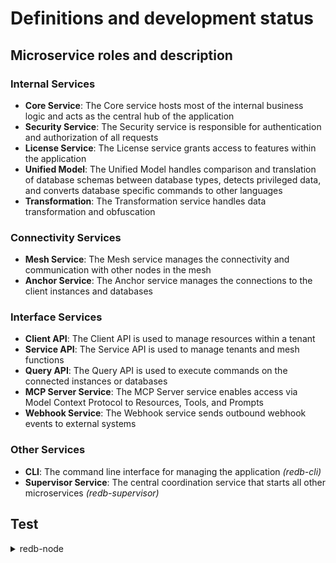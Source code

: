 # Definitions and development status

## Microservice roles and description

### Internal Services
- **Core Service**: The Core service hosts most of the internal business logic and acts as the central hub of the application
- **Security Service**: The Security service is responsible for authentication and authorization of all requests
- **License Service**: The License service grants access to features within the application
- **Unified Model**: The Unified Model handles comparison and translation of database schemas between database types, detects privileged data, and converts database specific commands to other languages
- **Transformation**: The Transformation service handles data transformation and obfuscation

### Connectivity Services
- **Mesh Service**: The Mesh service manages the connectivity and communication with other nodes in the mesh
- **Anchor Service**: The Anchor service manages the connections to the client instances and databases

### Interface Services
- **Client API**: The Client API is used to manage resources within a tenant
- **Service API**: The Service API is used to manage tenants and mesh functions
- **Query API**: The Query API is used to execute commands on the connected instances or databases
- **MCP Server Service**: The MCP Server service enables access via Model Context Protocol to Resources, Tools, and Prompts
- **Webhook Service**: The Webhook service sends outbound webhook events to external systems

### Other Services
- **CLI**: The command line interface for managing the application *(redb-cli)*
- **Supervisor Service**: The central coordination service that starts all other microservices *(redb-supervisor)*

## Test

<details>
  <summary>redb-node</summary>
  <details>
    <summary>localidentity</summary>
  </details>
  <details>
    <summary>mesh</summary>
  </details>
    <details>
    <summary>nodes</summary>
  </details>
    <details>
    <summary>regions</summary>
  </details>
    <details>
    <summary>routes</summary>
  </details>
    <details>
    <summary>transformations</summary>
  </details> 
    <details>
    <summary>tenants</summary>
    </details> 
            <details>
            <summary>workspaces</summary>
            </details>
                <details>
                <summary>environments</summary>
                </details>
                <details>
                <summary>mappings</summary>
                </details>   
                <details>
                    <summary>map</summary>
                </details>   
                    <details>
                <summary>relationships</summary>
                <details>
                <summary>MCP servers</summary>
                    <details>
                    <summary>MCP resources</summary>
                    <details>
                    <summary>MCP tools</summary>
                    <details>
                    <summary>MCP prompts</summary>
                <details>
                <summary>repos</summary>
                    <details>
                    <summary>branches</summary>
                        <details>
                        <summary>commits</summary>
  </details>
  </details>
</details>

## Resource Types

```
redb-node/
├── localidentity (local node identity, a generated unique identifier)
├── mesh (the mesh identity)
├── nodes (mesh nodes that are a part of the mesh)
├── regions (global regions that span across tenants, used for specifying where the nodes are)
├── routes (stores and represents the topology of the mesh, which node should connect to which)
├── transformations/ (default transformation functions for data, e.g. hashing, obfuscation, etc)
└── tenants (tenants are used to logically isolate customers from each other within the same mesh)
    ├── workspaces/ (logical division within the tenant, can be used to isolate departments)
    |   ├── environments/ (application environments, for example dev/prod)
    |   ├── mappings/ (used for how different types of tables map to each other)
    |   |   └── map/ (the representation of how an individual column is mapped)
    |   ├── relationships/ (defines the data replication and migration relationships between tables)
    |   ├── mcp_servers/ (the logical MCP server that defines which node/port hosts the server)
    |   |   ├── mcp_resources/ (used mostly by AI agents to access data)
    |   |   ├── mcp_tools/ (used mainly by AI IDEs to take action, e.g. modify schema)
    |   |   └── mcp_prompts/ (used to store prompt templates)
    |   ├── repos/ (used for storing the schema structure of databases)
    |   |   └── branches/ (each branch can connect to a database and track changes)
    |   |       └── commits/ (each commit represents a specific version of the schema)
    |   └── instances/ (client database instances, used for control access only)
    |       └── databases/ (client logical databases, this is where the actual schemas and data is)
    ├── regions/ (tenant-level regions, used for specifying where the databases etc. are)
    ├── satellites/ (tenant-specific nodes that only host client APIs and/or MCP servers)
    ├── anchors/ (tenant-specific nodes that only connects to instances/databases)
    ├── policies/ (tenant-specific policies used for data governance)
    ├── transformations/ (tenant-specific bring-your-own transformations, connected using gRPC)
    ├── users/ (tenant-specific users)
    ├── api_tolens/ (tenant-specific API tokens used for prgrammatic access)
    ├── groups/ (groups for ogranizing users)
    ├── persmissions/ (granular access persmissions)
    └── roles/ (groups of persmissions)
```


## CLI Endpoint Status

The following tables show the implementation status of CLI commands across different resource types. The status indicators are:
- ✅ **Implemented** - Command is fully functional
- ⚠️ **In Progress** - Command is partially implemented or needs work
- ⛔️ **Not Implemented** - Command is not yet implemented

### Authentication Commands

| Status | Command | Arguments | Description |
|--------|---------|-----------|-------------|
| ✅ | `auth login` | | Authenticate the user with the reDB node |
| ✅ | `auth logout` | | Logs out the user |
| ✅ | `auth profile` | | Show the profile of the user logged in |
| ✅ | `auth status` | | Show login status |
| ✅ | `change password` | | Change user password |

### Session Commands

| Status | Command | Arguments | Description |
|--------|---------|-----------|-------------|
| ✅ | `auth sessions` | | List sessions for the current user |
| ✅ | `auth logout-session` | `<session_id>` | Logs out a session |
| ✅ | `auth logout-all` | | Logs out all sessions |
| ✅ | `auth update-session` | `<session_id> <new_name>` | Rename a session |

### Mesh Commands (Service)

| Status | Command | Arguments | Description |
|--------|---------|-----------|-------------|
| ⚠️ | `seed mesh` | | Seeds a new mesh |
| ⚠️ | `join mesh` | | Joins the node to an existing mesh (as node, satellite, or anchor) |
| ⚠️ | `leave mesh` | | The connected node leaves the mesh |
| ⚠️ | `show mesh` | | Show details of the mesh |
| ⚠️ | `modify mesh` | | Modify the details of the mesh |
| ⚠️ | `list nodes` | | List all nodes in the mesh |
| ⚠️ | `show node` | `<node>` | Show details of the node |
| ⚠️ | `modify node` | `<node>` | Modify the details of the node |
| ⚠️ | `evict node` | `<node>` | Remove a node from the node |
| ⚠️ | `show topology` | | Show the topology of the mesh |
| ⚠️ | `add route` | | Connect a new route between nodes |
| ⚠️ | `modify route` | `<route>` | Modify details of an existing route |
| ⚠️ | `delete route` | `<route>` | Disconnect a route between nodes |
| ⚠️ | `list satellites` | | List all satellites in the mesh |
| ⚠️ | `show satellite` | `<satellite>` | Show details of a satellite |
| ⚠️ | `modify satellite` | `<satellite>` | Modify details of a satellite |
| ⚠️ | `evict satellite` | `<satellite>` | Remove a satellite from the mesh |
| ⚠️ | `list anchors` | | List all anchors in the mesh |
| ⚠️ | `show anchor` | `<anchor>` | Show details of an anchor |
| ⚠️ | `modify anchor` | `<anchor>` | Modify details of an anchor |
| ⚠️ | `evict anchor` | `<anchor>` | Remove an anchor from the mesh |
| ⚠️ | `add global-region` | | Add a new global region |
| ⚠️ | `modify global-region` | `<global-region>` | Modify the details of a global region |
| ⚠️ | `delete global-region` | `<global-region>` | Delete a global region |

### Tenant Commands (Service)

| Status | Command | Arguments | Description |
|--------|---------|-----------|-------------|
| ✅ | `list tenants` | | List all tenants |
| ✅ | `show tenant` | `<tenant>` | Show details of a tenant |
| ✅ | `add tenant` | | Create a new tenant |
| ✅ | `modify tenant` | `<tenant>` | Modify details of a tenant |
| ✅ | `delete tenant` | `<tenant>` | Delete a tenant |

### User Commands

| Status | Command | Arguments | Description |
|--------|---------|-----------|-------------|
| ✅ | `list users` | | List all users |
| ✅ | `show user` | `<user>` | Show details of a user |
| ✅ | `add user` | | Add a new user |
| ✅ | `modify user` | `<user>` | Modify details of a user |
| ✅ | `delete user` | `<user>` | Delete a user |

### Workspace Commands

| Status | Command | Arguments | Description |
|--------|---------|-----------|-------------|
| ✅ | `list workspaces` | | List all tenant workspaces |
| ✅ | `show workspace` | `<workspace>` | Show details of a workspace |
| ✅ | `add workspace` | | Add a new workspace |
| ✅ | `modify workspace` | `<workspace>` | Modify the details of a workspace |
| ✅ | `delete workspace` | `<workspace>` | Delete a workspace |

### Region Commands

| Status | Command | Arguments | Description |
|--------|---------|-----------|-------------|
| ✅ | `list regions` | | List all regions |
| ✅ | `show region` | `<region>` | Show details of a region |
| ✅ | `add region` | | Create a new region |
| ✅ | `modify region` | `<region>` | Modify the details of a region |
| ✅ | `delete region` | `<region>` | Delete a region |

### Environment Commands

| Status | Command | Arguments | Description |
|--------|---------|-----------|-------------|
| ✅ | `list environments` | | List all environments |
| ✅ | `show environment` | `<environment>` | Show details of an environment |
| ✅ | `add environment` | | Create a new environment |
| ✅ | `modify environment` | `<environment>` | Modify the details of an environment |
| ✅ | `delete environment` | `<environment>` | Delete an environment |

### Instance Commands

| Status | Command | Arguments | Description |
|--------|---------|-----------|-------------|
| ✅ | `list instances` | | List all connected instances |
| ✅ | `show instance` | `<instance>` | Show details of a connected instance |
| ✅ | `connect instance` | | Connect to a new (existing) instance - but not any specific database in the instance |
| ✅ | `modify instance` | `<instance>` | Modify the connection details of a connected instance |
| ✅ | `reconnect instance` | `<instance>` | Reconnect a disconnected instance |
| ✅ | `disconnect instance` | `<instance>` | Disconnect an instance (no data, schema, or databases are destroyed) |

### Database Commands

| Status | Command | Arguments | Description |
|--------|---------|-----------|-------------|
| ⚠️ | `list databases` | | List all connected databases |
| ⚠️ | `show database` | `<database>` | Show details of a connected database |
| ⚠️ | `connect database` | | Connect to a new (existing) database |
| ⚠️ | `modify database` | `<database>` | Modify the connection details of a connected database |
| ⚠️ | `disconnect database` | `<database>` | Disconnect a database (no data, schema, or database is destroyed) |
| ⚠️ | `wipe database` | `<database>` | Delete all data and schema from the database (results in an empty database) |
| ⚠️ | `add database` | | Create a new database through a connected instance |
| ⚠️ | `drop database` | `<database>` | Drop the database (the database will not exist after this operation) |

### Repository Commands

| Status | Command | Arguments | Description |
|--------|---------|-----------|-------------|
| ⚠️ | `list repos` | | List all existing repositories |
| ⚠️ | `show repo` | `<repo>` | Show details of a repository |
| ⚠️ | `add repo` | | Create a new repository |
| ⚠️ | `modify repo` | `<repo>` | Modify details of a repository |
| ⚠️ | `delete repo` | `<repo>` | Delete a repository (does not delete data from the database) |
| ⚠️ | `clone repo` | `<repo>` | Create a clone of an existing repository |
| ⚠️ | `show branch` | `<repo>/<branch>` | Show the details of a branch |
| ⚠️ | `modify branch` | `<repo>/<branch>` | Modify the details of a branch |
| ⚠️ | `attach branch` | `<repo>/<branch>` | Attach a branch to a connected database |
| ⚠️ | `detach branch` | `<repo>/<branch>` | Detach a branch from an attached database |
| ⚠️ | `show commit` | `<repo>/<branch>/<commit>` | Show the details of a commit (schema structure) |
| ⚠️ | `branch commit` | `<repo>/<branch>/<commit>` | Branch a commit into a new branch |
| ⚠️ | `merge commit` | `<repo>/<branch>/<commit>` | Merge a commit to the parent branch |
| ⚠️ | `deploy commit` | `<repo>/<branch>/<commit>` | Deploy the commit to the database attached to the branch |

### Mapping Commands

| Status | Command | Arguments | Description |
|--------|---------|-----------|-------------|
| ⚠️ | `list mappings` | | List all existing mappings |
| ⚠️ | `show mapping` | `<mapping>` | Show details of a mapping |
| ⚠️ | `add mapping` | | Create a new mapping |
| ⚠️ | `modify mapping` | `<mapping>` | Modify the details of a mapping |
| ⚠️ | `delete mapping` | `<mapping>` | Delete a mapping |
| ⚠️ | `add map` | `<mapping>` | Add a new object relationship in an existing mapping |
| ⚠️ | `modify map` | `<mapping>/<map>` | Modify an existing object relationship |
| ⚠️ | `delete map` | `<mapping>/<map>` | Delete an object relationship |

### Relationship Commands

| Status | Command | Arguments | Description |
|--------|---------|-----------|-------------|
| ⚠️ | `list relationships` | | List all existing relationships |
| ⚠️ | `show relationship` | `<relationship>` | Show the details of a relationship |
| ⚠️ | `add relationship` | | Create a new relationship |
| ⚠️ | `modify relationship` | `<relationship>` | Modify the details of a relationship |
| ⚠️ | `delete relationship` | `<relationship>` | Delete a relationship |

### Transformation Commands

| Status | Command | Arguments | Description |
|--------|---------|-----------|-------------|
| ⚠️ | `list transformations` | | List all transformations |
| ⚠️ | `show transformation` | `<transformation>` | Show details of a transformation |
| ⚠️ | `add transformation` | | Add a new transformation |
| ⚠️ | `modify transformation` | `<transformation>` | Modify a transformation |
| ⚠️ | `delete transformation` | `<transformation>` | Delete a transformation |

### Policy Commands

| Status | Command | Arguments | Description |
|--------|---------|-----------|-------------|
| ⚠️ | `list policies` | | List all policies |
| ⚠️ | `show policy` | `<policy>` | Show details of a policy |
| ⚠️ | `add policy` | | Add a new policy |
| ⚠️ | `modify policy` | `<policy>` | Modify a policy |
| ⚠️ | `delete policy` | `<policy>` | Delete a policy |

### Model Context Protocol Server Commands

| Status | Command | Arguments | Description |
|--------|---------|-----------|-------------|
| ⚠️ | `list mcp-servers` | | List all MCP servers |
| ⚠️ | `show mcp-server` | `<mcp-server>` | Show details of an MCP server |
| ⚠️ | `add mcp-server` | | Add a new MCP server |
| ⚠️ | `modify mcp-server` | `<mcp-server>` | Modify an MCP server |
| ⚠️ | `delete mcp-server` | `<mcp-server>` | Delete an MCP server |
| ⛔️ | `list mcp-resources` | | List all MCP resources |
| ⛔️ | `show mcp-resource` | `<mcp-resource>` | Show details of an MCP resource |
| ⛔️ | `add mcp-resource` | | Add a new MCP resource |
| ⛔️ | `modify mcp-resource` | `<mcp-resource>` | Modify an MCP resource |
| ⛔️ | `delete mcp-resource` | `<mcp-resource>` | Delete an MCP resource |
| ⛔️ | `attach mcp-resource` | `<mcp-resource> <mcp-server>` | Attach an MCP resource to a server |
| ⛔️ | `detach mcp-resource` | `<mcp-resource> <mcp-server>` | Detach an MCP resource from a server |
| ⛔️ | `list mcp-tools` | | List all MCP tools |
| ⛔️ | `show mcp-tool` | `<mcp-tool>` | Show details of an MCP tool |
| ⛔️ | `add mcp-tool` | | Add a new MCP tool |
| ⛔️ | `modify mcp-tool` | `<mcp-tool>` | Modify an MCP tool |
| ⛔️ | `delete mcp-tool` | `<mcp-tool>` | Delete an MCP tool |
| ⛔️ | `attach mcp-tool` | `<mcp-tool> <mcp-server>` | Attach an MCP tool to a server |
| ⛔️ | `detach mcp-tool` | `<mcp-tool> <mcp-server>` | Detach an MCP tool from a server |
| ⛔️ | `list mcp-prompts` | | List all MCP prompts |
| ⛔️ | `show mcp-prompt` | `<mcp-prompt>` | Show details of an MCP prompt |
| ⛔️ | `add mcp-prompt` | | Add a new MCP prompt |
| ⛔️ | `modify mcp-prompt` | `<mcp-prompt>` | Modify an MCP prompt |
| ⛔️ | `delete mcp-prompt` | `<mcp-prompt>` | Delete an MCP prompt |
| ⛔️ | `attach mcp-prompt` | `<mcp-prompt> <mcp-server>` | Attach an MCP prompt to a server |
| ⛔️ | `detach mcp-prompt` | `<mcp-prompt> <mcp-server>` | Detach an MCP prompt from a server |

### API Token Commands

| Status | Command | Arguments | Description |
|--------|---------|-----------|-------------|
| ⛔️ | `list api-tokens` | | List all API tokens |
| ⛔️ | `show api-token` | `<api-token>` | Show details of an API token |
| ⛔️ | `add api-token` | | Add a new API token |
| ⛔️ | `modify api-token` | `<api-token>` | Modify an API token |
| ⛔️ | `delete api-token` | `<api-token>` | Delete an API token |

### Access Control Commands

| Status | Command | Arguments | Description |
|--------|---------|-----------|-------------|
| ⛔️ | `list groups` | | List all groups |
| ⛔️ | `show group` | `<group>` | Show details of a group |
| ⛔️ | `add group` | | Add a new group |
| ⛔️ | `modify group` | `<group>` | Modify a group |
| ⛔️ | `delete group` | `<group>` | Delete a group |
| ⛔️ | `list roles` | | List all roles |
| ⛔️ | `show role` | `<role>` | Show details of a role |
| ⛔️ | `add role` | | Add a new role |
| ⛔️ | `modify role` | `<role>` | Modify a role |
| ⛔️ | `delete role` | `<role>` | Delete a role |
| ⛔️ | `list permissions` | | List all permissions |
| ⛔️ | `show permission` | `<permission>` | Show details of a permission |
| ⛔️ | `add permission` | | Add a new permission |
| ⛔️ | `modify permission` | `<permission>` | Modify a permission |
| ⛔️ | `delete permission` | `<permission>` | Delete a permission |


